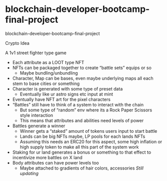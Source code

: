 # blockchain-developer-bootcamp-final-project
blockchain-developer-bootcamp-final-project

Crypto Idea

A 1v1 street fighter type game

- Each attribute as a LOOT type NFT
- NFTs can be packaged together to create “battle sets” equips or so
    - Maybe bundling/unbundling
- Character, Map can be bases, even maybe underlying maps all each stem to base cities or something
- Character is generated with some type of preset data
    - Eventually like ur astro signs etc input at mint
- Eventually have NFT art for the pixel characters
- “Battles” still have to think of a system to interact with the chain
    - But some type of “random” env where its a Rock Paper Scissors style interaction
    - This means that attributes and abilities need levels of power
- Battles generate a winner
    - Winner gets a “staked” amount of tokens users input to start battle
    - Lands can be big NFTs maybe, LP pools for each lands NFTs
    - Assuming this needs an ERC20 for this aspect, some high inflation or high supply token to make all this part of the system work
- Staking for ur land generates a bonus or something to that effect to incentivize more battles on X land
- Body attributes can have power levels too
    - Maybe attached to gradients of hair colors, accessories 
*Still updating*
